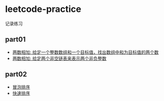# leetcode-practice
记录练习  

## part01
* [两数相加: 给定一个整数数组和一个目标值，找出数组中和为目标值的两个数](https://github.com/npvip/leetcode-practice/blob/master/src/practice/part01/Solution01.java)
* [两数相加: 给定两个非空链表来表示两个非负整数](https://github.com/npvip/leetcode-practice/blob/master/src/practice/part01/Solution02.java)

## part02
* [冒泡排序](https://github.com/npvip/leetcode-practice/blob/master/src/practice/part02/BubbleSortDemo.java)
* [快速排序](https://github.com/npvip/leetcode-practice/blob/master/src/practice/part02/QucikSortDemo.java)